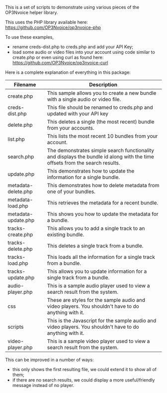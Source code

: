 
This is a set of scripts to demonstrate using various pieces of the OP3Nvoice helper library.

This uses the PHP library available here: https://github.com/OP3Nvoice/op3nvoice-php

To use these examples,
*  rename creds-dist.php to creds.php and add your API Key;
*  load some audio or video files into your account using code similar to create.php or even using curl as found here: https://github.com/OP3Nvoice/op3nvoice-curl

Here is a complete explanation of everything in this package:

| Filename        | Description  |
| ------------- | --- |
| create.php | This sample allows you to create a new bundle with a single audio or video file. |
| creds-dist.php | This file should be renamed to creds.php and updated with your API key |
| delete.php | This deletes a single (the most recent) bundle from your accounts. |
| list.php | This lists the most recent 10 bundles from your account. |
| search.php | The demonstrates simple search functionality and displays the bundle id along with the time offsets from the search results. |
| update.php | This demonstrates how to update the information for a single bundle. |
| metadata-delete.php | This demonstrates how to delete metadata from one of your bundles. |
| metadata-load.php | This retrieves the metadata for a recent bundle. |
| metadata-update.php | This shows you how to update the metadata for a bundle. |
| tracks-create.php | This allows you to add a single track to an existing bundle. |
| tracks-delete.php | This deletes a single track from a bundle. |
| tracks-load.php | This loads all the information for a single track from a bundle. |
| tracks-update.php | This allows you to update information for a single track from a bundle. |
| audio-player.php | This is a sample audio player used to view a search result from the system. |
| css | These are styles for the sample audio and video players. You shouldn't have to do anything with it. |
| scripts | This is the Javascript for the sample audio and video players. You shouldn't have to do anything with it. |
| video-player.php | This is a sample video player used to view a search result from the system. |


This can be improved in a number of ways:

*  this only shows the first resulting file, we could extend it to show all of them;
*  if there are no search results, we could display a more useful/friendly message instead of no player.
